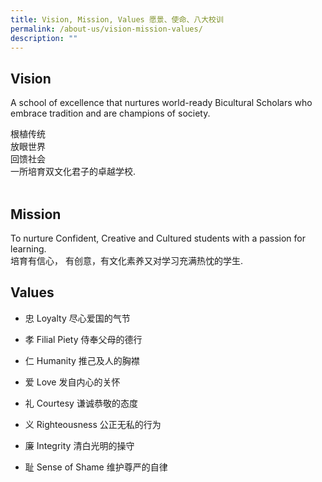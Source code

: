 ```yaml
---
title: Vision, Mission, Values 愿景、使命、八大校训
permalink: /about-us/vision-mission-values/
description: ""
---
```

Vision
------

A school of excellence that nurtures world-ready Bicultural Scholars who embrace tradition and are champions of society.  
  
根植传统  
放眼世界  
回馈社会  
一所培育双文化君子的卓越学校.  
   

Mission
-------

To nurture Confident, Creative and Cultured students with a passion for learning.  
培育有信心， 有创意，有文化素养又对学习充满热忱的学生.  
  

Values
------

*   忠 Loyalty 尽心爱国的气节
*   孝 Filial Piety 侍奉父母的德行
*   仁 Humanity 推己及人的胸襟
*   爱 Love 发自内心的关怀
*   礼 Courtesy 谦诚恭敬的态度
*   义 Righteousness 公正无私的行为
*   廉 Integrity 清白光明的操守  
    
*   耻 Sense of Shame 维护尊严的自律